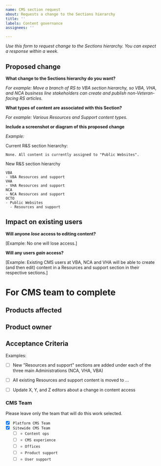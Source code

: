 ```yaml
---
name: CMS section request
about: Requests a change to the Sections hierarchy
title: ''
labels: Content governance
assignees: ''

---
```


_Use this form to request change to the Sections hierarchy. You can expect a response within a week._

## Proposed change

**What change to the Sections hierarchy do you want?** 

_For example: Move a branch of RS to VBA section hierarchy, so VBA, VHA, and NCA business line stakeholders can create and publish non-Veteran-facing RS articles._


**What types of content are associated with this Section?**

_For example: Various Resources and Support content types._

**Include a screenshot or diagram of this proposed change**

_Example:_

Current R&S section hierarchy:  

```
None. All content is currently assigned to "Public Websites". 
```

New R&S section hierarchy

```
VBA
- VBA Resources and support
VHA
- VHA Resources and support
NCA
- NCA Resources and support
OCTO 
- Public Websites
  - Resources and support
```



## Impact on existing users 

**Will anyone _lose_ access to editing content?**

[Example: No one will lose access.]

**Will any users _gain_ access?**

[Example: Existing CMS users at VBA, NCA and VHA will be able to create (and then edit) content in a Resources and support section in their respective sections.]


# For CMS team to complete 

## Products affected



## Product owner




## Acceptance Criteria

Examples: 
- [ ] New "Resources and support" sections are added under each of the three main Administrations (NCA, VHA, VBA)
- [ ] All existing Resources and support content is moved to ...
- [ ] Update X, Y, and Z editors about a change in content access




### CMS Team

Please leave only the team that will do this work selected.

- [x] `Platform CMS Team`
- [x] `Sitewide CMS Team`
  - [ ] `⭐️ Content ops`
  - [ ] `⭐️ CMS experience`
  - [ ] `⭐️ Offices`
  - [ ] `⭐️ Product support`
  - [ ] `⭐️ User support`
